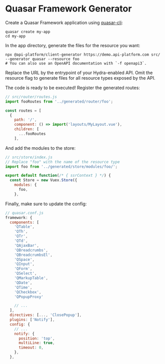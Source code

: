 # Quasar Framework Generator

Create a Quasar Framework application using
[quasar-cli](https://quasar.dev/quasar-cli/installation):

```console
quasar create my-app
cd my-app
```

In the app directory, generate the files for the resource you want:

```console
npx @api-platform/client-generator https://demo.api-platform.com src/ --generator quasar --resource foo
# You can also use an OpenAPI documentation with `-f openapi3`.
```

Replace the URL by the entrypoint of your Hydra-enabled API.
Omit the resource flag to generate files for all resource types exposed by the API.

The code is ready to be executed! Register the generated routes:

```javascript
// src/router/routes.js
import fooRoutes from '../generated/router/foo';

const routes = [
  {
    path: '/',
    component: () => import('layouts/MyLayout.vue'),
    children: [
      ...fooRoutes
    ],
```

And add the modules to the store:

```javascript
// src/store/index.js
// Replace "foo" with the name of the resource type
import foo from '../generated/store/modules/foo/';

export default function(/* { ssrContext } */) {
  const Store = new Vuex.Store({
    modules: {
      foo,
    },
```

Finally, make sure to update the config:

```javascript
// quasar.conf.js
framework: {
  components: [
    'QTable',
    'QTh',
    'QTr',
    'QTd',
    'QAjaxBar',
    'QBreadcrumbs',
    'QBreadcrumbsEl',
    'QSpace',
    'QInput',
    'QForm',
    'QSelect',
    'QMarkupTable',
    'QDate',
    'QTime',
    'QCheckbox',
    'QPopupProxy'

    // ...
  ],
  directives: [..., 'ClosePopup'],
  plugins: ['Notify'],
  config: {
    // ...
    notify: {
      position: 'top',
      multiLine: true,
      timeout: 0,
    },
  },
```
